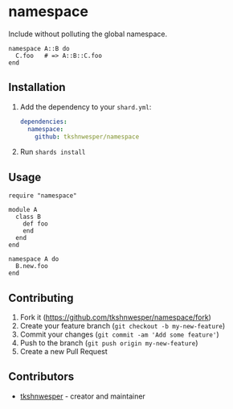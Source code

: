 # namespace

Include without polluting the global namespace.

```crystal
namespace A::B do
  C.foo   # => A::B::C.foo
end
```

## Installation

1. Add the dependency to your `shard.yml`:

   ```yaml
   dependencies:
     namespace:
       github: tkshnwesper/namespace
   ```

2. Run `shards install`

## Usage

```crystal
require "namespace"

module A
  class B
    def foo
    end
  end
end

namespace A do
  B.new.foo
end
```

## Contributing

1. Fork it (<https://github.com/tkshnwesper/namespace/fork>)
2. Create your feature branch (`git checkout -b my-new-feature`)
3. Commit your changes (`git commit -am 'Add some feature'`)
4. Push to the branch (`git push origin my-new-feature`)
5. Create a new Pull Request

## Contributors

- [tkshnwesper](https://github.com/tkshnwesper) - creator and maintainer
